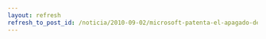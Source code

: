```yaml
---
layout: refresh
refresh_to_post_id: /noticia/2010-09-02/microsoft-patenta-el-apagado-del-sistema-operativo
---
```

